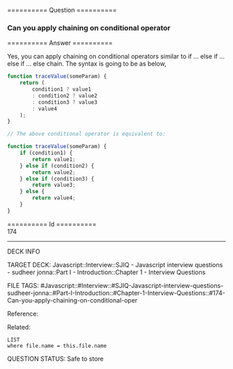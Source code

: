 ========== Question ==========  

### Can you apply chaining on conditional operator  

========== Answer ==========  

Yes, you can apply chaining on conditional operators similar to if … else if … else if … else chain. The syntax is going to be as below,

```javascript
function traceValue(someParam) {
    return (
        condition1 ? value1
        : condition2 ? value2
        : condition3 ? value3
        : value4
    );
}

// The above conditional operator is equivalent to:

function traceValue(someParam) {
    if (condition1) {
        return value1;
    } else if (condition2) {
        return value2;
    } else if (condition3) {
        return value3;
    } else {
        return value4;
    }
}
```

========== Id ==========  
174

---

DECK INFO

TARGET DECK: Javascript::Interview::SJIQ - Javascript interview questions - sudheer jonna::Part I - Introduction::Chapter 1 - Interview Questions

FILE TAGS: #Javascript::#Interview::#SJIQ-Javascript-interview-questions-sudheer-jonna::#Part-I-Introduction::#Chapter-1-Interview-Questions::#174-Can-you-apply-chaining-on-conditional-oper

Reference:

Related:

```dataview
LIST
where file.name = this.file.name
```

QUESTION STATUS: Safe to store
